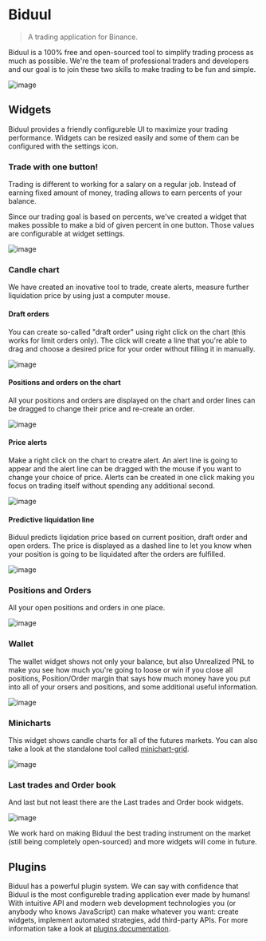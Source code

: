 # Biduul

> A trading application for Binance.

Biduul is a 100% free and open-sourced tool to simplify trading process as much as possible. We're the team of professional traders and developers and our goal is to join these two skills to make trading to be fun and simple.

![image](https://user-images.githubusercontent.com/1082083/140765511-810c7e04-5ecd-4749-b64e-07a18b3f60c3.png)


## Widgets

Biduul provides a friendly configureble UI to maximize your trading performance. Widgets can be resized easily and some of them can be configured with the settings icon. 

### Trade with one button!

Trading is different to working for a salary on a regular job. Instead of earning fixed amount of money, trading allows to earn percents of your balance.

Since our trading goal is based on percents, we've created a widget that makes possible to make a bid of given percent in one button. Those values are configurable at widget settings.

![image](https://user-images.githubusercontent.com/1082083/140765814-6cfac8a6-6949-4687-9fa6-b579f1e050be.png)


### Candle chart

We have created an inovative tool to trade, create alerts, measure further liquidation price by using just a computer mouse.

#### Draft orders

You can create so-called "draft order" using right click on the chart (this works for limit orders only). The click will create a line that you're able to drag and choose a desired price for your order without filling it in manually.

![image](https://user-images.githubusercontent.com/1082083/140766021-3f9b3b20-2451-436b-9a75-5a27c560bc81.png)


#### Positions and orders on the chart

All your positions and orders are displayed on the chart and order lines can be dragged to change their price and re-create an order.

![image](https://user-images.githubusercontent.com/1082083/140767139-07c12d1e-ef80-4982-bdf1-1278babaa752.png)


#### Price alerts 

Make a right click on the chart to creatre alert. An alert line is going to appear and the alert line can be dragged with the mouse if you want to change your choice of price. Alerts can be created in one click making you focus on trading itself without spending any additional second.

![image](https://user-images.githubusercontent.com/1082083/140766447-08d4046b-14c7-439c-91f7-942a3b5c66d1.png)

#### Predictive liquidation line

Biduul predicts liqidation price based on current position, draft order and open orders. The price is displayed as a dashed line to let you know when your position is going to be liquidated after the orders are fulfilled. 

![image](https://user-images.githubusercontent.com/1082083/140766618-6de0a645-5249-4d78-9528-1c26bc7a3883.png)


### Positions and Orders

All your open positions and orders in one place.

![image](https://user-images.githubusercontent.com/1082083/140766381-e57eabfb-6d93-4ccf-9c79-913cc649ebde.png)


### Wallet

The wallet widget shows not only your balance, but also Unrealized PNL to make you see how much you're going to loose or win if you close all positions, Position/Order margin that says how much money have you put into all of your orsers and positions, and some additional useful information.

![image](https://user-images.githubusercontent.com/1082083/140767429-975046b7-1145-4f0f-a939-1028e29ba8ac.png)


### Minicharts

This widget shows candle charts for all of the futures markets. You can also take a look at the standalone tool called [minichart-grid](https://letiliel.github.io/minichart-grid/).

![image](https://user-images.githubusercontent.com/1082083/140767525-889fb63e-d674-4b70-a498-7cf40485f37d.png)


### Last trades and Order book

And last but not least there are the Last trades and Order book widgets.

![image](https://user-images.githubusercontent.com/1082083/140767557-7380d4cf-b665-4a65-9577-728c90037cd7.png)


We work hard on making Biduul the best trading instrument on the market (still being completely open-sourced) and more widgets will come in future.

## Plugins

Biduul has a powerful plugin system. We can say with confidence that Biduul is the most configureble trading application ever made by humans! With intuitive API and modern web development technologies you (or anybody who knows JavaScript) can make whatever you want: create widgets, implement automated strategies, add third-party APIs. For more information take a look at [plugins documentation](http://link-to-plugins-repository).


